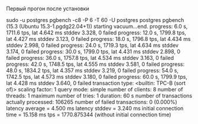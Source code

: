 Первый прогон после установки

sudo -u postgres pgbench -c8 -P 6 -T 60 -U postgres postgres
pgbench (15.3 (Ubuntu 15.3-1.pgdg22.04+1))
starting vacuum...end.
progress: 6.0 s, 1711.6 tps, lat 4.642 ms stddev 3.328, 0 failed
progress: 12.0 s, 1799.8 tps, lat 4.427 ms stddev 3.123, 0 failed
progress: 18.0 s, 1796.8 tps, lat 4.434 ms stddev 2.998, 0 failed
progress: 24.0 s, 1719.3 tps, lat 4.634 ms stddev 3.174, 0 failed
progress: 30.0 s, 1799.0 tps, lat 4.431 ms stddev 2.898, 0 failed
progress: 36.0 s, 1757.8 tps, lat 4.534 ms stddev 3.163, 0 failed
progress: 42.0 s, 1748.5 tps, lat 4.555 ms stddev 3.581, 0 failed
progress: 48.0 s, 1834.2 tps, lat 4.357 ms stddev 3.219, 0 failed
progress: 54.0 s, 1742.5 tps, lat 4.573 ms stddev 3.180, 0 failed
progress: 60.0 s, 1799.9 tps, lat 4.428 ms stddev 3.640, 0 failed
transaction type: <builtin: TPC-B (sort of)>
scaling factor: 1
query mode: simple
number of clients: 8
number of threads: 1
maximum number of tries: 1
duration: 60 s
number of transactions actually processed: 106265
number of failed transactions: 0 (0.000%)
latency average = 4.500 ms
latency stddev = 3.240 ms
initial connection time = 15.158 ms
tps = 1770.875344 (without initial connection time)
